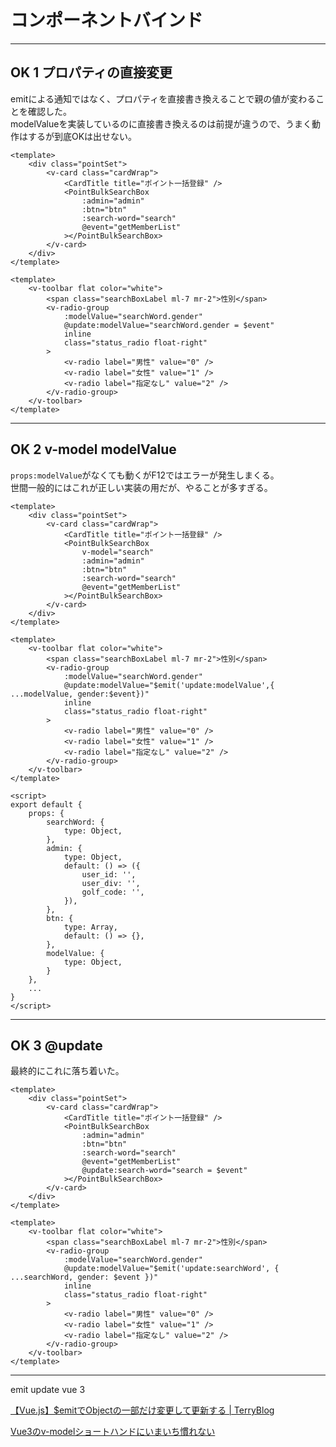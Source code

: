 # コンポーネントバインド

<!-- @update:modelValue="$emit('update:modelValue',{ ...this.modelValue, gender:$event})"
@update:modelValue="
        $emit('update:searchWord', { ...searchWord, gender: $event })
    "
-->

---

## OK 1 プロパティの直接変更

emitによる通知ではなく、プロパティを直接書き換えることで親の値が変わることを確認した。  
modelValueを実装しているのに直接書き換えるのは前提が違うので、うまく動作はするが到底OKは出せない。  

``` vue : 親 v-model="search"
<template>
    <div class="pointSet">
        <v-card class="cardWrap">
            <CardTitle title="ポイント一括登録" />
            <PointBulkSearchBox
                :admin="admin"
                :btn="btn"
                :search-word="search"
                @event="getMemberList"
            ></PointBulkSearchBox>
        </v-card>
    </div>
</template>
```

``` vue : 子 @update:modelValue="selectedGender = $event"
<template>
    <v-toolbar flat color="white">
        <span class="searchBoxLabel ml-7 mr-2">性別</span>
        <v-radio-group
            :modelValue="searchWord.gender"
            @update:modelValue="searchWord.gender = $event"
            inline
            class="status_radio float-right"
        >
            <v-radio label="男性" value="0" />
            <v-radio label="女性" value="1" />
            <v-radio label="指定なし" value="2" />
        </v-radio-group>
    </v-toolbar>
</template>
```

---

## OK 2 v-model modelValue

`props:modelValue`がなくても動くがF12ではエラーが発生しまくる。  
世間一般的にはこれが正しい実装の用だが、やることが多すぎる。  

``` vue : 親 v-model="search"
<template>
    <div class="pointSet">
        <v-card class="cardWrap">
            <CardTitle title="ポイント一括登録" />
            <PointBulkSearchBox
                v-model="search"
                :admin="admin"
                :btn="btn"
                :search-word="search"
                @event="getMemberList"
            ></PointBulkSearchBox>
        </v-card>
    </div>
</template>
```

``` vue
<template>
    <v-toolbar flat color="white">
        <span class="searchBoxLabel ml-7 mr-2">性別</span>
        <v-radio-group
            :modelValue="searchWord.gender"
            @update:modelValue="$emit('update:modelValue',{ ...modelValue, gender:$event})"
            inline
            class="status_radio float-right"
        >
            <v-radio label="男性" value="0" />
            <v-radio label="女性" value="1" />
            <v-radio label="指定なし" value="2" />
        </v-radio-group>
    </v-toolbar>
</template>

<script>
export default {
    props: {
        searchWord: {
            type: Object,
        },
        admin: {
            type: Object,
            default: () => ({
                user_id: '',
                user_div: '',
                golf_code: '',
            }),
        },
        btn: {
            type: Array,
            default: () => {},
        },
        modelValue: {
            type: Object,
        }
    },
    ...
}
</script>
```

---

## OK 3 @update

最終的にこれに落ち着いた。

``` vue : 親 @update
<template>
    <div class="pointSet">
        <v-card class="cardWrap">
            <CardTitle title="ポイント一括登録" />
            <PointBulkSearchBox
                :admin="admin"
                :btn="btn"
                :search-word="search"
                @event="getMemberList"
                @update:search-word="search = $event"
            ></PointBulkSearchBox>
        </v-card>
    </div>
</template>
```

``` vue : 子 @update:modelValue="$emit('update:selectedGender', $event)"
<template>
    <v-toolbar flat color="white">
        <span class="searchBoxLabel ml-7 mr-2">性別</span>
        <v-radio-group
            :modelValue="searchWord.gender"
            @update:modelValue="$emit('update:searchWord', { ...searchWord, gender: $event })"
            inline
            class="status_radio float-right"
        >
            <v-radio label="男性" value="0" />
            <v-radio label="女性" value="1" />
            <v-radio label="指定なし" value="2" />
        </v-radio-group>
    </v-toolbar>
</template>
```

---

emit update vue 3

[【Vue.js】$emitでObjectの一部だけ変更して更新する | TerryBlog](https://terrblog.com/%E3%80%90vue-js%E3%80%91emit%E3%81%A7object%E3%81%AE%E4%B8%80%E9%83%A8%E3%81%A0%E3%81%91%E5%A4%89%E6%9B%B4%E3%81%97%E3%81%A6%E6%9B%B4%E6%96%B0%E3%81%99%E3%82%8B/)  

[Vue3のv-modelショートハンドにいまいち慣れない](https://zenn.dev/miyanokomiya/articles/76bc7b48fbc614)  
